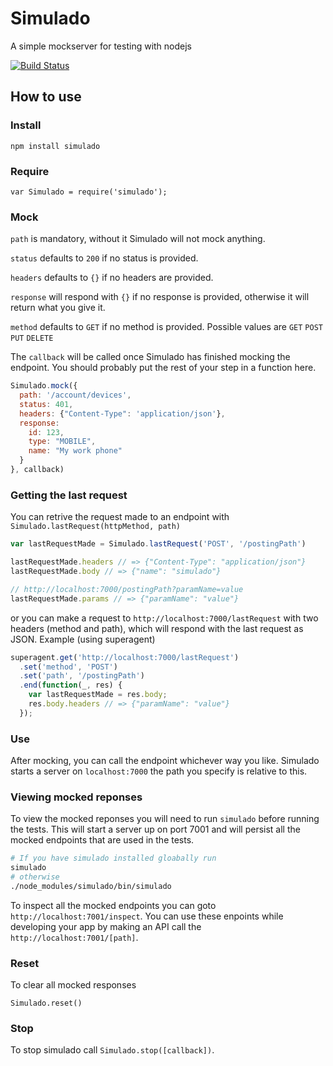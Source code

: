 # Simulado
A simple mockserver for testing with nodejs

[![Build Status](https://travis-ci.org/BSkyB/simulado.svg)](https://travis-ci.org/bskyb/simulado)

## How to use
### Install
    npm install simulado
### Require
    var Simulado = require('simulado');
### Mock
```path``` is mandatory, without it Simulado will not mock anything.

```status``` defaults to ```200``` if no status is provided.

```headers``` defaults to ```{}``` if no headers are provided.

```response``` will respond with ```{}``` if no response is provided, otherwise it will return what you give it.

```method``` defaults to ```GET``` if no method is provided. Possible values are ```GET``` ```POST``` ```PUT``` ```DELETE```

The ```callback``` will be called once Simulado has finished mocking the endpoint. You should probably put the rest of your step in a function here.
```javascript
Simulado.mock({
  path: '/account/devices',
  status: 401,
  headers: {"Content-Type": 'application/json'},
  response:
    id: 123,
    type: "MOBILE",
    name: "My work phone"
  }
}, callback)
```
### Getting the last request
You can retrive the request made to an endpoint with ```Simulado.lastRequest(httpMethod, path)```
```javascript
var lastRequestMade = Simulado.lastRequest('POST', '/postingPath')

lastRequestMade.headers // => {"Content-Type": "application/json"}
lastRequestMade.body // => {"name": "simulado"}

// http://localhost:7000/postingPath?paramName=value
lastRequestMade.params // => {"paramName": "value"}
```
or you can make a request to ```http://localhost:7000/lastRequest``` with two headers (method and path), which will respond with the last request as JSON.
Example (using superagent)
```javascript
superagent.get('http://localhost:7000/lastRequest')
  .set('method', 'POST')
  .set('path', '/postingPath')
  .end(function(_, res) {
    var lastRequestMade = res.body;
    res.body.headers // => {"paramName": "value"}
  });
```
### Use
After mocking, you can call the endpoint whichever way you like. Simulado starts a server on ```localhost:7000``` the path you specify is relative to this.
### Viewing mocked reponses
To view the mocked reponses you will need to run `simulado` before running the tests. This will start a server up on port 7001 and will persist all the mocked endpoints that are used in the tests.
```bash
# If you have simulado installed gloabally run
simulado
# otherwise
./node_modules/simulado/bin/simulado
```
To inspect all the mocked endpoints you can goto `http://localhost:7001/inspect`. You can use these enpoints while developing your app by making an API call the `http://localhost:7001/[path]`.
### Reset 
To clear all mocked responses 
```
Simulado.reset()
```
### Stop
To stop simulado call `Simulado.stop([callback])`.
